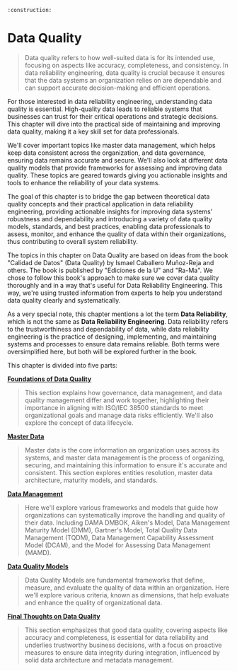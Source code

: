 ```admonish warning title="Page under construction"
:construction:
```

# Data Quality
>
> Data quality refers to how well-suited data is for its intended use, focusing on aspects like accuracy, completeness, and consistency. In data reliability engineering, data quality is crucial because it ensures that the data systems an organization relies on are dependable and can support accurate decision-making and efficient operations.

For those interested in data reliability engineering, understanding data quality is essential. High-quality data leads to reliable systems that businesses can trust for their critical operations and strategic decisions. This chapter will dive into the practical side of maintaining and improving data quality, making it a key skill set for data professionals.

We'll cover important topics like master data management, which helps keep data consistent across the organization, and data governance, ensuring data remains accurate and secure. We'll also look at different data quality models that provide frameworks for assessing and improving data quality. These topics are geared towards giving you actionable insights and tools to enhance the reliability of your data systems.

The goal of this chapter is to bridge the gap between theoretical data quality concepts and their practical application in data reliability engineering, providing actionable insights for improving data systems' robustness and dependability and introducing a variety of data quality models, standards, and best practices, enabling data professionals to assess, monitor, and enhance the quality of data within their organizations, thus contributing to overall system reliability.

The topics in this chapter on Data Quality are based on ideas from the book "Calidad de Datos" (Data Quality) by Ismael Caballero Muñoz-Reja and others. The book is published by "Ediciones de la U" and "Ra-Ma". We chose to follow this book's approach to make sure we cover data quality thoroughly and in a way that's useful for Data Reliability Engineering. This way, we're using trusted information from experts to help you understand data quality clearly and systematically.

As a very special note, this chapter mentions a lot the term **Data Reliability**, which is not the same as **Data Reliability Engineering**. Data reliability refers to the trustworthiness and dependability of data, while data reliability engineering is the practice of designing, implementing, and maintaining systems and processes to ensure data remains reliable. Both terms were oversimplified here, but both will be explored further in the book.

This chapter is divided into five parts:

[**Foundations of Data Quality**](./data-quality/foundations.md)
> This section explains how governance, data management, and data quality management differ and work together, highlighting their importance in aligning with ISO/IEC 38500 standards to meet organizational goals and manage data risks efficiently. We'll also explore the concept of data lifecycle.

[**Master Data**](./data-quality/master_data.md)
> Master data is the core information an organization uses across its systems, and master data management is the process of organizing, securing, and maintaining this information to ensure it's accurate and consistent. This section explores entities resolution, master data architecture, maturity models, and standards.

[**Data Management**](./data-quality/management.md)
> Here we'll explore various frameworks and models that guide how organizations can systematically improve the handling and quality of their data. Including DAMA DMBOK, Aiken's Model, Data Management Maturity Model (DMM), Gartner's Model, Total Quality Data Management (TQDM), Data Management Capability Assessment Model (DCAM), and the Model for Assessing Data Management (MAMD).

[**Data Quality Models**](./data-quality/models.md)
> Data Quality Models are fundamental frameworks that define, measure, and evaluate the quality of data within an organization. Here we'll explore various criteria, known as dimensions, that help evaluate and enhance the quality of organizational data.

[**Final Thoughts on Data Quality**](./data-quality/final_thoughts.md)
> This section emphasizes that good data quality, covering aspects like accuracy and completeness, is essential for data reliability and underlies trustworthy business decisions, with a focus on proactive measures to ensure data integrity during integration, influenced by solid data architecture and metadata management.
